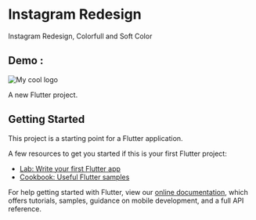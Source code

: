 # Instagram Redesign
Instagram Redesign, Colorfull and Soft Color

## Demo :
<img src="https://i.pinimg.com/originals/e9/07/44/e9074449a349fe1aa7b7a9940848bcf5.gif" alt="My cool logo"/>
<br>

A new Flutter project.

## Getting Started

This project is a starting point for a Flutter application.

A few resources to get you started if this is your first Flutter project:

- [Lab: Write your first Flutter app](https://flutter.io/docs/get-started/codelab)
- [Cookbook: Useful Flutter samples](https://flutter.io/docs/cookbook)

For help getting started with Flutter, view our 
[online documentation](https://flutter.io/docs), which offers tutorials, 
samples, guidance on mobile development, and a full API reference.
